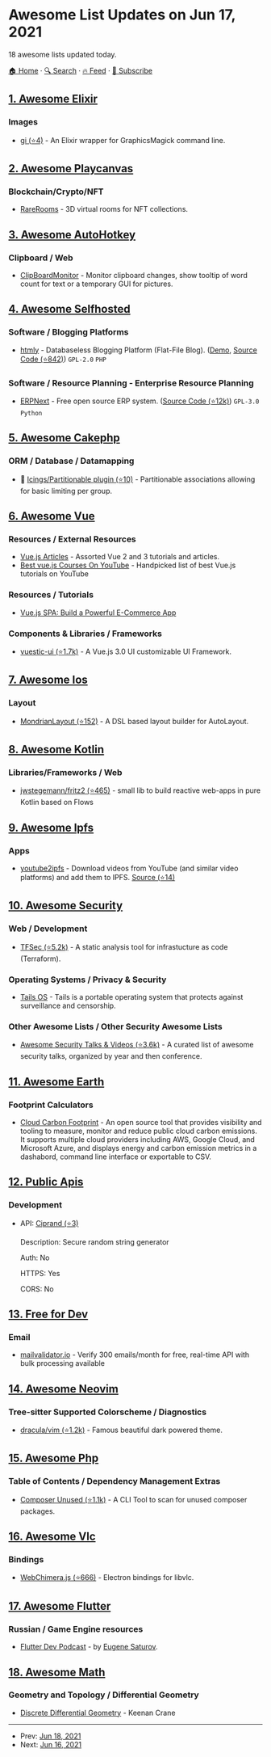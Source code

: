 # Awesome List Updates on Jun 17, 2021

18 awesome lists updated today.

[🏠 Home](/README.md) · [🔍 Search](https://test.trackawesomelist.com/search/) · [🔥 Feed](https://test.trackawesomelist.com/feed.xml) · [📮 Subscribe](https://trackawesomelist.us17.list-manage.com/subscribe?u=d2f0117aa829c83a63ec63c2f&id=36a103854c)



## [1. Awesome Elixir](/content/h4cc/awesome-elixir/README.md)

### Images

*   [gi (⭐4)](https://github.com/LangPham/gi) - An Elixir wrapper for GraphicsMagick command line.

## [2. Awesome Playcanvas](/content/playcanvas/awesome-playcanvas/README.md)

### Blockchain/Crypto/NFT

*   [RareRooms](https://www.rarerooms.io/) - 3D virtual rooms for NFT collections.

## [3. Awesome AutoHotkey](/content/ahkscript/awesome-AutoHotkey/README.md)

### Clipboard / Web

*   [ClipBoardMonitor](https://github.com/536/my-startup-ahk-scripts/blob/master/startup/ClipBoardMonitor/ClipBoardMonitor.ahk) - Monitor clipboard changes, show  tooltip of word count for text or a temporary GUI for pictures.

## [4. Awesome Selfhosted](/content/awesome-selfhosted/awesome-selfhosted/README.md)

### Software / Blogging Platforms

*   [htmly](https://www.htmly.com/) - Databaseless Blogging Platform (Flat-File Blog). ([Demo](https://demo.htmly.com/), [Source Code (⭐842)](https://github.com/danpros/htmly)) `GPL-2.0` `PHP`

### Software / Resource Planning - Enterprise Resource Planning

*   [ERPNext](https://erpnext.com) - Free open source ERP system. ([Source Code (⭐12k)](https://github.com/frappe/erpnext)) `GPL-3.0` `Python`

## [5. Awesome Cakephp](/content/FriendsOfCake/awesome-cakephp/README.md)

### ORM / Database / Datamapping

*   :strawberry: [Icings/Partitionable plugin (⭐10)](https://github.com/icings/partitionable) - Partitionable associations allowing for basic limiting per group.

## [6. Awesome Vue](/content/vuejs/awesome-vue/README.md)

### Resources / External Resources

*   [Vue.js Articles](https://thewebdev.info/category/javascript/vue/) - Assorted Vue 2 and 3 tutorials and articles.
*   [Best vue.js Courses On YouTube](https://www.nbshare.io/blog/best-vue-js-courses-on-youtube/) - Handpicked list of best Vue.js tutorials on YouTube

### Resources / Tutorials

*   [Vue.js SPA: Build a Powerful E-Commerce App](https://snipcart.com/blog/building-a-vuejs-spa)

### Components & Libraries / Frameworks

*   [vuestic-ui (⭐1.7k)](https://github.com/epicmaxco/vuestic-ui) - A Vue.js 3.0 UI customizable UI Framework.

## [7. Awesome Ios](/content/vsouza/awesome-ios/README.md)

### Layout

*   [MondrianLayout (⭐152)](https://github.com/muukii/MondrianLayout) - A DSL based layout builder for AutoLayout.

## [8. Awesome Kotlin](/content/KotlinBy/awesome-kotlin/README.md)

### Libraries/Frameworks / Web

*   [jwstegemann/fritz2 (⭐465)](https://github.com/jwstegemann/fritz2) - small lib to build reactive web-apps in pure Kotlin based on Flows

## [9. Awesome Ipfs](/content/ipfs/awesome-ipfs/README.md)

### Apps

*   [youtube2ipfs](https://pypi.org/project/youtube2ipfs/) - Download videos from YouTube (and similar video platforms) and add them to IPFS. [Source (⭐14)](https://github.com/dokterbob/youtube2ipfs)

## [10. Awesome Security](/content/sbilly/awesome-security/README.md)

### Web / Development

*   [TFSec (⭐5.2k)](https://github.com/tfsec/tfsec/) - A static analysis tool for infrastucture as code (Terraform).

### Operating Systems / Privacy & Security

*   [Tails OS](https://tails.boum.org/) - Tails is a portable operating system that protects against surveillance and censorship.

### Other Awesome Lists / Other Security Awesome Lists

*   [Awesome Security Talks & Videos (⭐3.6k)](https://github.com/PaulSec/awesome-sec-talks) - A curated list of awesome security talks, organized by year and then conference.

## [11. Awesome Earth](/content/philsturgeon/awesome-earth/README.md)

### Footprint Calculators

*   [Cloud Carbon Footprint](https://www.cloudcarbonfootprint.org/) - An open source tool that provides visibility and tooling to measure, monitor and reduce public cloud carbon emissions. It supports multiple cloud providers including AWS, Google Cloud, and Microsoft Azure, and displays energy and carbon emission metrics in a dashabord, command line interface or exportable to CSV.

## [12. Public Apis](/content/public-apis/public-apis/README.md)

### Development

- API: [Ciprand (⭐3)](https://github.com/polarspetroll/ciprand)

  Description: Secure random string generator

  Auth: No

  HTTPS: Yes

  CORS: No



## [13. Free for Dev](/content/ripienaar/free-for-dev/README.md)

### Email

*   [mailvalidator.io](https://mailvalidator.io/) - Verify 300 emails/month for free, real-time API with bulk processing available

## [14. Awesome Neovim](/content/rockerBOO/awesome-neovim/README.md)

### Tree-sitter Supported Colorscheme / Diagnostics

*   [dracula/vim (⭐1.2k)](https://github.com/dracula/vim) - Famous beautiful dark powered theme.

## [15. Awesome Php](/content/ziadoz/awesome-php/README.md)

### Table of Contents / Dependency Management Extras

*   [Composer Unused (⭐1.1k)](https://github.com/composer-unused/composer-unused) - A CLI Tool to scan for unused composer packages.

## [16. Awesome Vlc](/content/mfkl/awesome-vlc/README.md)

### Bindings

*   [WebChimera.js (⭐666)](https://github.com/RSATom/WebChimera.js) - Electron bindings for libvlc.

## [17. Awesome Flutter](/content/Solido/awesome-flutter/README.md)

### Russian / Game Engine resources

*   [Flutter Dev Podcast](https://open.spotify.com/show/5qc1VFD4pkJlUYZBVTOFCI?si=OWn7VCELRO2QV03Gi2u8nA\&nd=1) - by [Eugene Saturov](https://twitter.com/saturovv).

## [18. Awesome Math](/content/rossant/awesome-math/README.md)

### Geometry and Topology / Differential Geometry

*   [Discrete Differential Geometry](http://www.cs.cmu.edu/\~kmcrane/Projects/DDG/paper.pdf) - Keenan Crane

---

- Prev: [Jun 18, 2021](/content/2021/06/18/README.md)
- Next: [Jun 16, 2021](/content/2021/06/16/README.md)